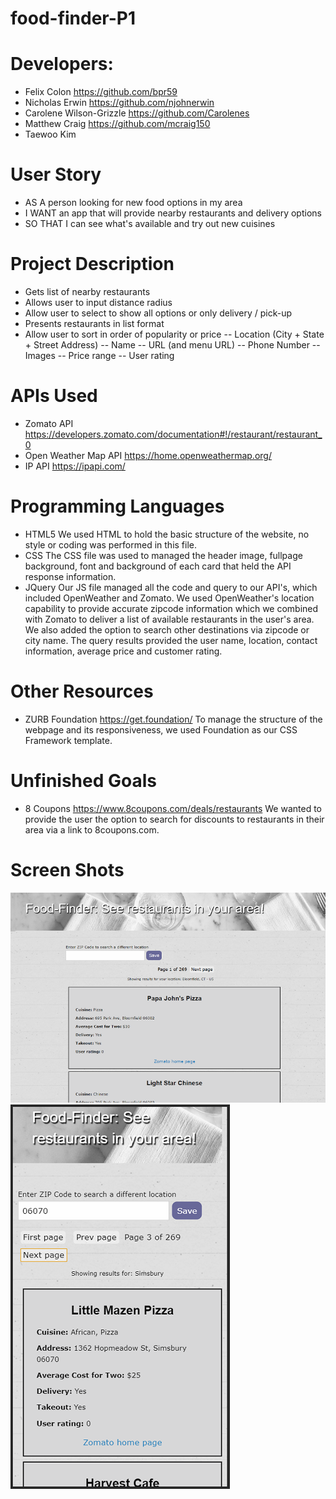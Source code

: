 # food-finder-P1

# Developers:
 - Felix Colon https://github.com/bpr59
 - Nicholas Erwin https://github.com/njohnerwin
 - Carolene Wilson-Grizzle https://github.com/Carolenes
 - Matthew Craig https://github.com/mcraig150
 - Taewoo Kim

# User Story
 - AS A person looking for new food options in my area
 - I WANT an app that will provide nearby restaurants and delivery options
 - SO THAT I can see what's available and try out new cuisines

# Project Description
- Gets list of nearby restaurants
- Allows user to input distance radius
- Allow user to select to show all options or only delivery / pick-up
- Presents restaurants in list format
- Allow user to sort in order of popularity or price
-- Location (City + State + Street Address)
-- Name
-- URL (and menu URL)
-- Phone Number
-- Images
-- Price range
-- User rating

# APIs Used
 - Zomato API https://developers.zomato.com/documentation#!/restaurant/restaurant_0
 - Open Weather Map API https://home.openweathermap.org/
 - IP API https://ipapi.com/

# Programming Languages
- HTML5
    We used HTML to hold the basic structure of the website, no style or coding was performed in this file.
 - CSS
    The CSS file was used to managed the header image, fullpage background, font and background of each card that held the API response information.
 - JQuery
    Our JS file managed all the code and query to our API's, which included OpenWeather and Zomato. We used OpenWeather's location capability to 
    provide accurate zipcode information which we combined with Zomato to deliver a list of available restaurants in the user's area. We also added 
    the option to search other destinations via zipcode or city name. The query results provided the user name, location, contact information,
    average price and customer rating.

# Other Resources
- ZURB Foundation https://get.foundation/
    To manage the structure of the webpage and its responsiveness, we used Foundation as our CSS Framework template.

# Unfinished Goals
- 8 Coupons https://www.8coupons.com/deals/restaurants
    We wanted to provide the user the option to search for discounts to restaurants in their area via a link to 8coupons.com.

# Screen Shots

![page 1 default search desktop](./assets/images/screen1.png)
![page 3 zipcode search mobile](./assets/images/screen2.png)
